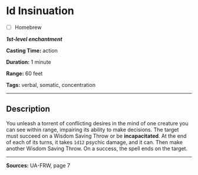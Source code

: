 # Id Insinuation

- [ ] Homebrew

***1st-level enchantment***

**Casting Time:** action

**Duration:** 1 minute

**Range:** 60 feet

**Tags:** verbal, somatic, concentration

---

## Description
You unleash a torrent of conflicting desires in the mind of one creature you can see within range, impairing its ability to make decisions.
The target must succeed on a Wisdom Saving Throw or be **incapacitated**.
At the end of each of its turns, it takes `1d12` psychic damage, and it can.
Then make another Wisdom Saving Throw.
On a success, the spell ends on the target.

---

**Sources:** UA-FRW, page 7
